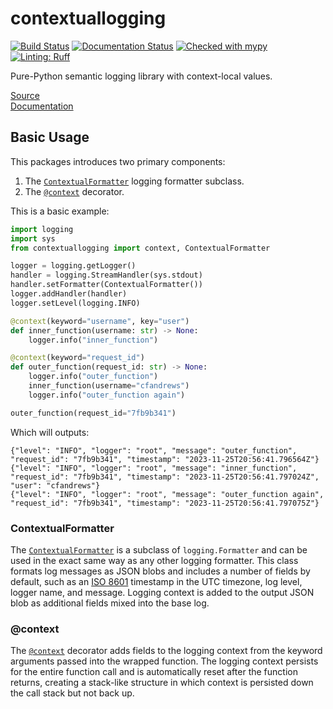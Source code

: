 # contextuallogging
[![Build Status](https://github.com/cfandrews/PythonContextualLogging/actions/workflows/build.yml/badge.svg)](https://github.com/cfandrews/PythonContextualLogging/actions)
[![Documentation Status](https://github.com/cfandrews/PythonContextualLogging/actions/workflows/documentation.yml/badge.svg)](https://github.com/cfandrews/PythonContextualLogging/actions)
[![Checked with mypy](https://www.mypy-lang.org/static/mypy_badge.svg)](https://mypy-lang.org/)
[![Linting: Ruff](https://img.shields.io/endpoint?url=https://raw.githubusercontent.com/charliermarsh/ruff/main/assets/badge/v2.json)](https://github.com/astral-sh/ruff)

Pure-Python semantic logging library with context-local values.

[Source](https://github.com/cfandrews/PythonContextualLogging/)  
[Documentation](https://cfandrews.github.io/PythonContextualLogging/contextuallogging.html)

## Basic Usage
This packages introduces two primary components:
1. The [`ContextualFormatter`](https://cfandrews.github.io/PythonContextualLogging/contextuallogging.html#ContextualFormatter)
logging formatter subclass.
2. The [`@context`](https://cfandrews.github.io/PythonContextualLogging/contextuallogging.html#context) decorator.

This is a basic example:
```python
import logging
import sys
from contextuallogging import context, ContextualFormatter

logger = logging.getLogger()
handler = logging.StreamHandler(sys.stdout)
handler.setFormatter(ContextualFormatter())
logger.addHandler(handler)
logger.setLevel(logging.INFO)

@context(keyword="username", key="user")
def inner_function(username: str) -> None:
    logger.info("inner_function")

@context(keyword="request_id")
def outer_function(request_id: str) -> None:
    logger.info("outer_function")
    inner_function(username="cfandrews")
    logger.info("outer_function again")

outer_function(request_id="7fb9b341")
```
Which will outputs:
```text
{"level": "INFO", "logger": "root", "message": "outer_function", "request_id": "7fb9b341", "timestamp": "2023-11-25T20:56:41.796564Z"}
{"level": "INFO", "logger": "root", "message": "inner_function", "request_id": "7fb9b341", "timestamp": "2023-11-25T20:56:41.797024Z", "user": "cfandrews"}
{"level": "INFO", "logger": "root", "message": "outer_function again", "request_id": "7fb9b341", "timestamp": "2023-11-25T20:56:41.797075Z"}
```

### ContextualFormatter
The [`ContextualFormatter`](https://cfandrews.github.io/PythonContextualLogging/contextuallogging.html#ContextualFormatter)
is a subclass of `logging.Formatter` and can be used in the exact same way as any other logging formatter. This class
formats log messages as JSON blobs and includes a number of fields by default, such as an [ISO 8601](https://en.wikipedia.org/wiki/ISO_8601)
timestamp in the UTC timezone, log level, logger name, and message. Logging context is added to the output JSON blob as
additional fields mixed into the base log.

### @context
The [`@context`](https://cfandrews.github.io/PythonContextualLogging/contextuallogging.html#context) decorator adds
fields to the logging context from the keyword arguments passed into the wrapped function. The logging context persists
for the entire function call and is automatically reset after the function returns, creating a stack-like structure in
which context is persisted down the call stack but not back up.
